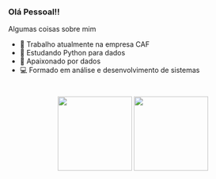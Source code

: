 ### Olá Pessoal!!

Algumas coisas sobre mim

- 🔭 Trabalho atualmente na empresa CAF
- 🌱 Estudando Python para dados
- 🎲 Apaixonado por dados
- 💻 Formado em análise e desenvolvimento de sistemas

<h1 align="center"></h1>
<div align="center">
  <img height="150em" src="https://github-readme-stats.vercel.app/api?username=AlexandreOMoraes&show_icons=true&theme=great-gatsby&include_all_commits=true&count_private=true"/>
  <img height="150em" src="https://github-readme-stats.vercel.app/api/top-langs/?username=AlexandreOMoraes&layout=compact&langs_count=7&theme=great-gatsby"/>
</div>
